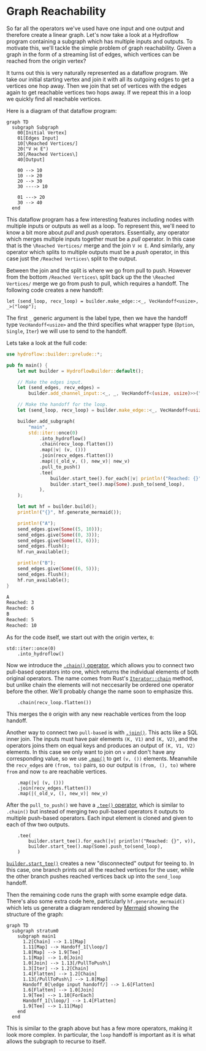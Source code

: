 # Graph Reachability

So far all the operators we've used have one input and one output and therefore
create a linear graph. Let's now take a look at a Hydroflow program containing
a subgraph which has multiple inputs and outputs.
To motivate this, we'll tackle the simple problem of graph reachability. Given
a graph in the form of a streaming list of edges, which vertices can be reached
from the origin vertex?

It turns out this is very naturally represented as a dataflow program. We take
our initial starting vertex and join it with all its outgoing edges to get a
vertices one hop away. Then we join that set of vertices with the edges again
to get reachable vertices two hops away. If we repeat this in a loop we quickly
find all reachable vertices.

<!-- Note about monotonicity? -->

Here is a diagram of that dataflow program:

```mermaid
graph TD
  subgraph Subgraph
    00[Initial Vertex]
    01[Edges Input]
    10[\Reached Vertices/]
    20("V ⨝ E")
    30[/Reached Vertices\]
    40[Output]

    00 --> 10
    10 --> 20
    20 --> 30
    30 ----> 10

    01 ---> 20
    30 --> 40
  end
```

This dataflow program has a few interesting features including nodes with
multiple inputs or outputs as well as a loop. To represent this, we'll need to
know a bit more about _pull_ and _push_ operators. Essentially, any operator
which merges multiple inputs together must be a _pull_ operator. In this case
that is the `\Reached Vertices/` merge and the join `V ⨝ E`. And similarly, any
operator which splits to multiple outputs must be a _push_ operator, in this
case just the `/Reached Vertices\` split to the output.

Between the join and the split is where we go from pull to push. However from
the bottom `/Reached Vertices\` split back up the the `\Reached Vertices/`
merge we go from push to pull, which requires a handoff. The following code
creates a new handoff:

```rust,ignore
let (send_loop, recv_loop) = builder.make_edge::<_, VecHandoff<usize>, _>("loop");
```

The first `_` generic argument is the label type, then we have the
handoff type `VecHandoff<usize>` and the third specifies what wrapper type
(`Option`, `Single`, `Iter`) we will use to send to the handoff.

Lets take a look at the full code:
```rust
use hydroflow::builder::prelude::*;

pub fn main() {
    let mut builder = HydroflowBuilder::default();

    // Make the edges input.
    let (send_edges, recv_edges) =
        builder.add_channel_input::<_, _, VecHandoff<(usize, usize)>>("edge input");

    // Make the handoff for the loop.
    let (send_loop, recv_loop) = builder.make_edge::<_, VecHandoff<usize>, _>("loop");

    builder.add_subgraph(
        "main",
        std::iter::once(0)
            .into_hydroflow()
            .chain(recv_loop.flatten())
            .map(|v| (v, ()))
            .join(recv_edges.flatten())
            .map(|(_old_v, (), new_v)| new_v)
            .pull_to_push()
            .tee(
                builder.start_tee().for_each(|v| println!("Reached: {}", v)),
                builder.start_tee().map(Some).push_to(send_loop),
            ),
    );

    let mut hf = builder.build();
    println!("{}", hf.generate_mermaid());

    println!("A");
    send_edges.give(Some((5, 10)));
    send_edges.give(Some((0, 3)));
    send_edges.give(Some((3, 6)));
    send_edges.flush();
    hf.run_available();

    println!("B");
    send_edges.give(Some((6, 5)));
    send_edges.flush();
    hf.run_available();
}
```
```txt
A
Reached: 3
Reached: 6
B
Reached: 5
Reached: 10
```

As for the code itself, we start out with the origin vertex, `0`:
```rust,ignore
std::iter::once(0)
    .into_hydroflow()
```

Now we introduce the [`.chain()` operator](https://hydro-project.github.io/hydroflow/doc/hydroflow/builder/surface/trait.PullSurface.html#method.chain),
which allows you to connect two pull-based operators into one, which returns
the individual elements of both original operators. The name comes from Rust's
[`Iterator::chain`](https://doc.rust-lang.org/stable/std/iter/trait.Iterator.html#method.chain)
method, but unlike chain the elements will not neccesarily be ordered one
operator before the other. We'll probably change the name soon to emphasize
this.
```rust,ignore
    .chain(recv_loop.flatten())
```
This merges the `0` origin with any new reachable vertices from the loop
handoff.

Another way to connect two `pull-based` is with [`.join()`](https://hydro-project.github.io/hydroflow/doc/hydroflow/builder/surface/trait.PullSurface.html#method.join).
This acts like a SQL inner join. The inputs must have pair elements `(K, V1)`
and `(K, V2)`, and the operators joins them on equal keys and produces an
output of `(K, V1, V2)` elements. In this case we only want to join on `v` and
don't have any corresponding value, so we use [`.map()`](https://hydro-project.github.io/hydroflow/doc/hydroflow/builder/surface/trait.BaseSurface.html#method.map)
to get `(v, ())` elements. Meanwhile the `recv_edges` are `(from, to)` pairs,
so our output is `(from, (), to)` where `from` and now `to` are reachable
vertices.
```rust,ignore
    .map(|v| (v, ()))
    .join(recv_edges.flatten())
    .map(|(_old_v, (), new_v)| new_v)
```

After the `pull_to_push()` we have a [`.tee()` operator](https://hydro-project.github.io/hydroflow/doc/hydroflow/builder/surface/trait.PushSurface.html#method.tee),
which is similar to `.chain()` but instead of merging two pull-based operators
it outputs to multiple push-based operators. Each input element is cloned and
given to each of thw two outputs.
```rust,ignore
    .tee(
        builder.start_tee().for_each(|v| println!("Reached: {}", v)),
        builder.start_tee().map(Some).push_to(send_loop),
    )
```
[`builder.start_tee()`](https://hydro-project.github.io/hydroflow/doc/hydroflow/builder/prelude/struct.HydroflowBuilder.html#method.start_tee)
creates a new "disconnected" output for teeing to. In this case, one branch
prints out all the reached vertices for the user, while the other branch pushes
reached vertices back up into the `send_loop` handoff.

Then the remaining code runs the graph with some example edge data. There's
also some extra code here, particularly `hf.generate_mermaid()` which lets us
generate a diagram rendered by [Mermaid](https://mermaid-js.github.io/) showing
the structure of the graph:
```mermaid
graph TD
  subgraph stratum0
    subgraph main1
      1.2[Chain] --> 1.1[Map]
      1.11[Map] --> Handoff_1[\loop/]
      1.8[Map] --> 1.9[Tee]
      1.1[Map] --> 1.0[Join]
      1.0[Join] --> 1.13[/PullToPush\]
      1.3[Iter] --> 1.2[Chain]
      1.4[Flatten] --> 1.2[Chain]
      1.13[/PullToPush\] --> 1.8[Map]
      Handoff_0[\edge input handoff/] --> 1.6[Flatten]
      1.6[Flatten] --> 1.0[Join]
      1.9[Tee] --> 1.10[ForEach]
      Handoff_1[\loop/] --> 1.4[Flatten]
      1.9[Tee] --> 1.11[Map]
    end
  end
```
This is similar to the graph above but has a few more operators, making it look
more complex. In particular, the `loop` handoff is important as it is what
allows the subgraph to recurse to itself.
